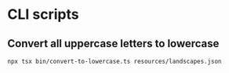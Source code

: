 # CLI scripts

## Convert all uppercase letters to lowercase

```sh
npx tsx bin/convert-to-lowercase.ts resources/landscapes.json
```
